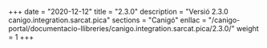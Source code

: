 +++
date        = "2020-12-12"
title       = "2.3.0"
description = "Versió 2.3.0 canigo.integration.sarcat.pica"
sections    = "Canigó"
enllac		= "/canigo-portal/documentacio-llibreries/canigo.integration.sarcat.pica/2.3.0/"
weight		= 1
+++
